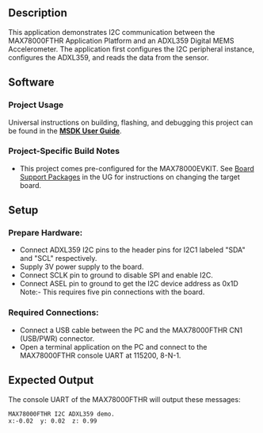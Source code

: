 ## Description

This application demonstrates I2C communication between the MAX78000FTHR Application Platform and an ADXL359 Digital MEMS Accelerometer.  The application first configures the I2C peripheral instance, configures the ADXL359, and reads the data from the sensor.

## Software

### Project Usage

Universal instructions on building, flashing, and debugging this project can be found in the **[MSDK User Guide](https://analog-devices-msdk.github.io/msdk/USERGUIDE/)**.

### Project-Specific Build Notes

* This project comes pre-configured for the MAX78000EVKIT.  See [Board Support Packages](https://analog-devices-msdk.github.io/msdk/USERGUIDE/#board-support-packages) in the UG for instructions on changing the target board.

## Setup

### Prepare Hardware:

-   Connect ADXL359 I2C pins to the header pins for I2C1 labeled "SDA" and "SCL" respectively.  
-   Supply 3V power supply to the board.  
-   Connect SCLK pin to ground to disable SPI and enable I2C.  
-   Connect ASEL pin to ground to get the I2C device address as 0x1D  
Note:- This requires five pin connections with the board.

### Required Connections:

-   Connect a USB cable between the PC and the MAX78000FTHR CN1 (USB/PWR) connector.
-   Open a terminal application on the PC and connect to the MAX78000FTHR console UART at 115200, 8-N-1.

## Expected Output

The console UART of the MAX78000FTHR will output these messages:

```
MAX78000FTHR I2C ADXL359 demo.
x:-0.02  y: 0.02  z: 0.99
```

